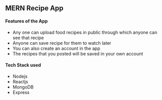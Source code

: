 ## MERN Recipe App

#### Features of the App

- Any one can upload food recipes in public through which anyone can see that recipe
- Anyone can save recipe for them to watch later
- You can also create an account in the app
- The recipes that you posted will be saved in your own account

#### Tech Stack used

- Nodejs
- Reactjs
- MongoDB
- Express

